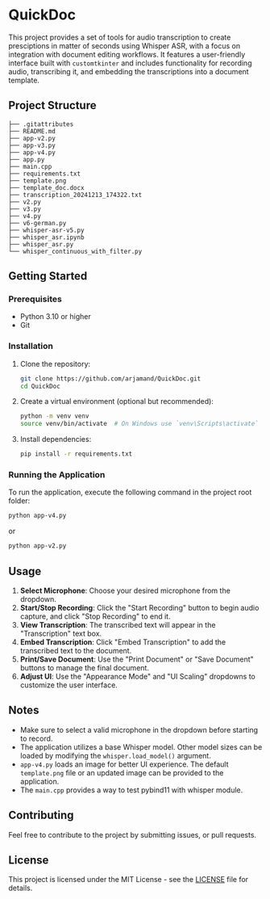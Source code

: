 # QuickDoc

This project provides a set of tools for audio transcription to create presciptions in matter of seconds using Whisper ASR, with a focus on integration with document editing workflows. It features a user-friendly interface built with `customtkinter` and includes functionality for recording audio, transcribing it, and embedding the transcriptions into a document template.

## Project Structure
```
├── .gitattributes
├── README.md
├── app-v2.py
├── app-v3.py
├── app-v4.py
├── app.py
├── main.cpp
├── requirements.txt
├── template.png
├── template_doc.docx
├── transcription_20241213_174322.txt
├── v2.py
├── v3.py
├── v4.py
├── v6-german.py
├── whisper-asr-v5.py
├── whisper_asr.ipynb
├── whisper_asr.py
└── whisper_continuous_with_filter.py
```

## Getting Started

### Prerequisites

- Python 3.10 or higher
- Git

### Installation

1.  Clone the repository:
    ```bash
    git clone https://github.com/arjamand/QuickDoc.git
    cd QuickDoc
    ```
2.  Create a virtual environment (optional but recommended):
    ```bash
    python -m venv venv
    source venv/bin/activate  # On Windows use `venv\Scripts\activate`
    ```
3.  Install dependencies:
    ```bash
    pip install -r requirements.txt
    ```

### Running the Application

To run the application, execute the following command in the project root folder:

```bash
python app-v4.py
```
or
```bash
python app-v2.py
```

## Usage
1. **Select Microphone**: Choose your desired microphone from the dropdown.
2. **Start/Stop Recording**: Click the "Start Recording" button to begin audio capture, and click "Stop Recording" to end it.
3. **View Transcription**: The transcribed text will appear in the "Transcription" text box.
4. **Embed Transcription**: Click "Embed Transcription" to add the transcribed text to the document.
5. **Print/Save Document**: Use the "Print Document" or "Save Document" buttons to manage the final document.
6. **Adjust UI**: Use the "Appearance Mode" and "UI Scaling" dropdowns to customize the user interface.

## Notes

- Make sure to select a valid microphone in the dropdown before starting to record.
- The application utilizes a base Whisper model. Other model sizes can be loaded by modifying the `whisper.load_model()` argument.
-  `app-v4.py` loads an image for better UI experience. The default `template.png` file or an updated image can be provided to the application.
- The `main.cpp` provides a way to test pybind11 with whisper module.

## Contributing

Feel free to contribute to the project by submitting issues, or pull requests.

## License

This project is licensed under the MIT License - see the [LICENSE](LICENSE) file for details.
